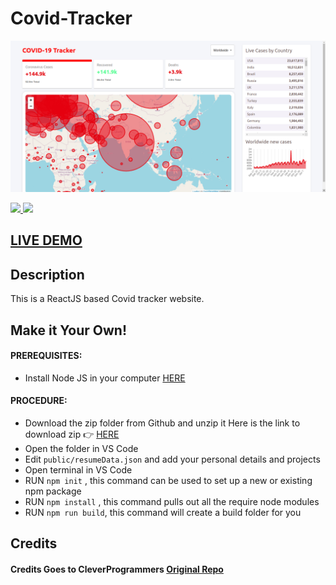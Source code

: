 # Covid-Tracker

![ReactJS Covid-Tracker](https://github.com/pradyumnamahajan52/Covid-Tracker/blob/main/screenshot/covidtracker.png "ReactJS Covid-Tracker")

<p align="center">
  
  <a href="#" ><img src="https://img.shields.io/badge/Programming Language- reactjs-brightgreen"> </a>
  [<img src="https://img.shields.io/github/license/pradyumnamahajan52/tic-tac-toe?color=GREEN">](LICENSE) 

</p>


## <a href="https://www.covidtracker.psmweb.in/" target="_blank">LIVE DEMO</a>

## Description
This is a ReactJS based Covid tracker website. 

## Make it Your Own!
#### PREREQUISITES:
- Install Node JS in your computer <a href='https://nodejs.org/en/'>HERE</a>
#### PROCEDURE:
- Download the zip folder from Github and unzip it
Here is the link to download zip 👉
<a href='https://github.com/pradyumnamahajan52/Covid-Tracker'>HERE</a>
- Open the folder in VS Code
- Edit <code>public/resumeData.json</code> and add your personal details and projects
- Open terminal in VS Code
- RUN <code>npm init</code> , this command can be used to set up a new or existing npm package
- RUN <code>npm install</code> , this command pulls out all the require node modules
- RUN <code>npm run build</code>, this command will create a build folder for you


## Credits

#### Credits Goes to CleverProgrammers <a href='https://github.com/CleverProgrammers/react-covid-tracker'>Original Repo</a>



